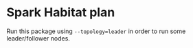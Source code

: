 Spark Habitat plan
==================

Run this package using `--topology=leader` in order to run some leader/follower nodes.
